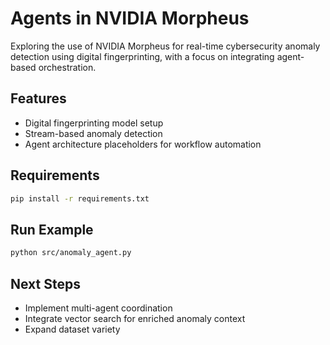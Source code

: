 # Agents in NVIDIA Morpheus

Exploring the use of NVIDIA Morpheus for real-time cybersecurity anomaly detection using digital fingerprinting, with a focus on integrating agent-based orchestration.

## Features
- Digital fingerprinting model setup
- Stream-based anomaly detection
- Agent architecture placeholders for workflow automation

## Requirements
```bash
pip install -r requirements.txt
```

## Run Example
```bash
python src/anomaly_agent.py
```

## Next Steps
- Implement multi-agent coordination
- Integrate vector search for enriched anomaly context
- Expand dataset variety
